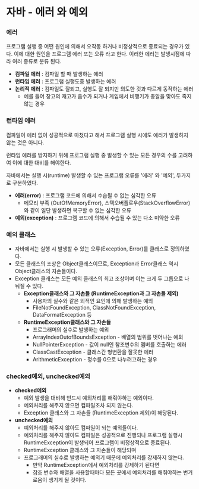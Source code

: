 # 자바 - 에러 와 예외



### 에러

프로그램 실행 중 어떤 원인에 의해서 오작동 하거나 비정상적으로 종료되는 경우가 있다. 이에 대한 원인을 프로그램 에러 또는 오류 라고 한다. 이러한 에러는 발생시점에 따라 여러 종류로 분류 된다.

+ **컴파일 에러** : 컴파일 할 때 발생하는 에러
+ **런타임 에러** : 프로그램 실행도중 발생하는 에러
+ **논리적 에러** : 컴파일도 잘되고, 실행도 잘 되지만 의도한 것과 다르게 동작하는 에러
  + 예를 들어 창고의 재고가 음수가 되거나 게임에서 비행기가 총알을 맞아도 죽지 않는 경우



### 런타임 에러

컴파일이 에러 없이 성공적으로 마쳤다고 해서 프로그램 실행 시에도 에러가 발생하지 않는 것은 아니다.

런타임 에러를 방지하기 위해 프로그램 실행 중 발생할 수 있는 모든 경우의 수를 고려하여 이에 대한 대비를 해야한다.

자바에서는 실행 시(runtime) 발생할 수 있는 프로그램 오류를 '에러' 와 '예외', 두가지로 구분하였다.

+ **에러(error)** : 프로그램 코드에 의해서 수습될 수 없는 심각한 오류
  + 메모리 부족 (OutOfMemoryError), 스택오버플로우(StackOverflowError)와 같이 일단 발생하면 복구할 수 없는 심각한 오류
+ **예외(exception)** : 프로그램 코드에 의해서 수습될 수 있는 다소 미약한 오류



### 예외 클래스

+ 자바에서는 실행 시 발생할 수 있는 오류(Exception, Error)를 클래스로 정의하였다.
+ 모든 클래스의 조상은 Object클래스이므로, Exception과 Error클래스 역시 Object클래스의 자손들이다.
+ Exception 클래스는 모든 예외 클래스의 최고 조상이며 이는 크게 두 그룹으로 나눠질 수 있다.
  + **Exception클래스와 그 자손들 (RuntimeException과 그 자손들 제외)**
    + 사용자의 실수와 같은 외적인 요인에 의해 발생하는 예외
    + FileNotFoundException, ClassNotFoundException, DataFormatException 등
  + **RuntimeException클래스와 그 자손들**
    + 프로그래머의 실수로 발생하는 예외
    + ArrayIndexOutofBoundsException - 배열의 범위를 벗어나는 예외
    + NullPointerException - 값이 null인 참조변수의 멤버를 호출하는 에러
    + ClassCastException - 클래스간 형변환을 잘못한 에러 
    + ArithmeticException - 정수를 0으로 나누려고하는 경우



### checked예외, unchecked예외

+ **checked예외**
  + 예외 발생을 대비해 반드시 예외처리를 해줘야하는 예외이다.
  + 예외처리를 해주지 않으면 컴파일조차 되지 않는다.
  + Exception 클래스와 그 자손들 (RuntimeException 제외)이 해당된다.
+ **unchecked예외**
  + 예외처리를 해주지 않아도 컴파일이 되는 예외들이다.
  + 예외처리를 해주지 않아도 컴파일은 성공적으로 진행되나 프로그램 실행시 RuntimeException이 발생되어 프로그램이 비정상적으로 종료된다.
  + RuntimeException 클래스와 그 자손들이 해당되며
  + 프로그래머의 실수로 발생하는 예외기 때문에 예외처리를 강제하지 않는다.
    + 만약 RuntimeException에서 예외처리를 강제하기 된다면
    + 참조 변수와 배열을 사용할때마다 모든 곳에서 예외처리를 해줘야하는 번거로움이 생기게 될 것이다.



